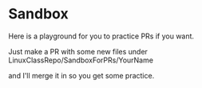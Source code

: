 # Sandbox
Here is a playground for you to practice PRs if you want.

Just make a PR with some new files under LinuxClassRepo/SandboxForPRs/YourName

and I'll merge it in so you get some practice.
